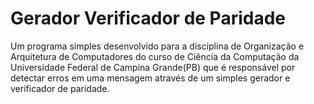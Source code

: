 # Gerador Verificador de Paridade
Um programa simples desenvolvido para a disciplina de Organização e Arquitetura de Computadores do curso de Ciência da Computação da Universidade Federal de Campina Grande(PB) que é responsável por detectar erros em uma mensagem através de um simples gerador e verificador de paridade.
